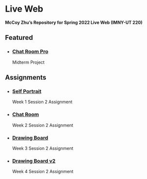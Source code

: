 # Live Web

**McCoy Zhu’s Repository for Spring 2022 Live Web (IMNY-UT 220)**

## Featured

- ### [Chat Room Pro](https://github.com/zhumingcheng697/Live-Web/tree/main/chat-room-pro)

  Midterm Project

## Assignments

- ### [Self Portrait](https://github.com/zhumingcheng697/Live-Web/tree/main/self-portrait)

  Week 1 Session 2 Assignment

- ### [Chat Room](https://github.com/zhumingcheng697/Live-Web/tree/main/chat-room)

  Week 2 Session 2 Assignment

- ### [Drawing Board](https://github.com/zhumingcheng697/Live-Web/tree/main/drawing-board)

  Week 3 Session 2 Assignment

- ### [Drawing Board v2](https://github.com/zhumingcheng697/Live-Web/tree/main/drawing-board-v2)

  Week 4 Session 2 Assignment
